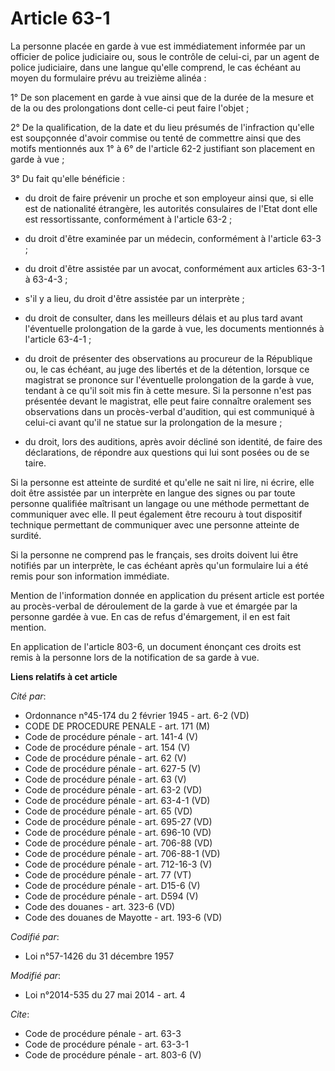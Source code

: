 # Article 63-1

La personne placée en garde à vue est immédiatement informée par un officier de police judiciaire ou, sous le contrôle de
celui-ci, par un agent de police judiciaire, dans une langue qu'elle comprend, le cas échéant au moyen du formulaire prévu au
treizième alinéa : 

1° De son placement en garde à vue ainsi que de la durée de la mesure et de la ou des prolongations dont celle-ci peut faire
l'objet ; 

2° De la qualification, de la date et du lieu présumés de l'infraction qu'elle est soupçonnée d'avoir commise ou tenté de
commettre ainsi que des motifs mentionnés aux 1° à 6° de l'article 62-2 justifiant son placement en garde à vue ; 

3° Du fait qu'elle bénéficie :

- du droit de faire prévenir un proche et son employeur ainsi que, si elle est de nationalité étrangère, les autorités
consulaires de l'Etat dont elle est ressortissante, conformément à l'article 63-2 ;

- du droit d'être examinée par un médecin, conformément à l'article 63-3 ;

- du droit d'être assistée par un avocat, conformément aux articles 63-3-1 à 63-4-3 ;

- s'il y a lieu, du droit d'être assistée par un interprète ;

- du droit de consulter, dans les meilleurs délais et au plus tard avant l'éventuelle prolongation de la garde à vue, les
documents mentionnés à l'article 63-4-1 ;

- du droit de présenter des observations au procureur de la République ou, le cas échéant, au juge des libertés et de la
détention, lorsque ce magistrat se prononce sur l'éventuelle prolongation de la garde à vue, tendant à ce qu'il soit mis fin
à cette mesure. Si la personne n'est pas présentée devant le magistrat, elle peut faire connaître oralement ses observations
dans un procès-verbal d'audition, qui est communiqué à celui-ci avant qu'il ne statue sur la prolongation de la mesure ;

- du droit, lors des auditions, après avoir décliné son identité, de faire des déclarations, de répondre aux questions qui
lui sont posées ou de se taire. 

Si la personne est atteinte de surdité et qu'elle ne sait ni lire, ni écrire, elle doit être assistée par un interprète en
langue des signes ou par toute personne qualifiée maîtrisant un langage ou une méthode permettant de communiquer avec elle.
Il peut également être recouru à tout dispositif technique permettant de communiquer avec une personne atteinte de surdité. 

Si la personne ne comprend pas le français, ses droits doivent lui être notifiés par un interprète, le cas échéant après
qu'un formulaire lui a été remis pour son information immédiate. 

Mention de l'information donnée en application du présent article est portée au procès-verbal de déroulement de la garde à
vue et émargée par la personne gardée à vue. En cas de refus d'émargement, il en est fait mention. 

En application de l'article 803-6, un document énonçant ces droits est remis à la personne lors de la notification de sa
garde à vue.

**Liens relatifs à cet article**

_Cité par_:

  - Ordonnance n°45-174 du 2 février 1945 - art. 6-2 (VD)
  - CODE DE PROCEDURE PENALE - art. 171 (M)
  - Code de procédure pénale - art. 141-4 (V)
  - Code de procédure pénale - art. 154 (V)
  - Code de procédure pénale - art. 62 (V)
  - Code de procédure pénale - art. 627-5 (V)
  - Code de procédure pénale - art. 63 (V)
  - Code de procédure pénale - art. 63-2 (VD)
  - Code de procédure pénale - art. 63-4-1 (VD)
  - Code de procédure pénale - art. 65 (VD)
  - Code de procédure pénale - art. 695-27 (VD)
  - Code de procédure pénale - art. 696-10 (VD)
  - Code de procédure pénale - art. 706-88 (VD)
  - Code de procédure pénale - art. 706-88-1 (VD)
  - Code de procédure pénale - art. 712-16-3 (V)
  - Code de procédure pénale - art. 77 (VT)
  - Code de procédure pénale - art. D15-6 (V)
  - Code de procédure pénale - art. D594 (V)
  - Code des douanes - art. 323-6 (VD)
  - Code des douanes de Mayotte - art. 193-6 (VD)

_Codifié par_:

  - Loi n°57-1426 du 31 décembre 1957

_Modifié par_:

  - Loi n°2014-535 du 27 mai 2014 - art. 4

_Cite_:

  - Code de procédure pénale - art. 63-3
  - Code de procédure pénale - art. 63-3-1
  - Code de procédure pénale - art. 803-6 (V)
